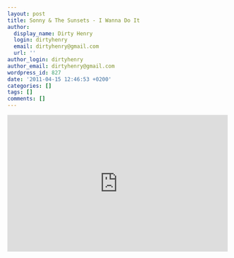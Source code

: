 ```yaml
---
layout: post
title: Sonny & The Sunsets - I Wanna Do It
author:
  display_name: Dirty Henry
  login: dirtyhenry
  email: dirtyhenry@gmail.com
  url: ''
author_login: dirtyhenry
author_email: dirtyhenry@gmail.com
wordpress_id: 827
date: '2011-04-15 12:46:53 +0200'
categories: []
tags: []
comments: []
---
```

<iframe title="YouTube video player" width="500" height="311" src="http://www.youtube.com/embed/N-wLAMkshMA?rel=0" frameborder="0" allowfullscreen></iframe>
